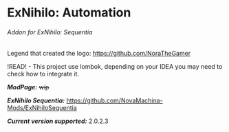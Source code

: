 # ExNihilo: Automation
###### Addon for ExNihilo: Sequentia

Legend that created the logo: https://github.com/NoraTheGamer

!READ! - This project use lombok, depending on your IDEA you may need to check how to integrate it.

**_ModPage:_** ~~wip~~

_**ExNihilo Sequentia:**_ https://github.com/NovaMachina-Mods/ExNihiloSequentia

**_Current version supported:_** 2.0.2.3
